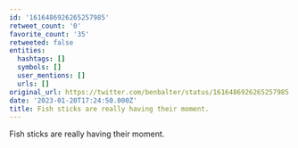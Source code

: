 ```yaml
---
id: '1616486926265257985'
retweet_count: '0'
favorite_count: '35'
retweeted: false
entities:
  hashtags: []
  symbols: []
  user_mentions: []
  urls: []
original_url: https://twitter.com/benbalter/status/1616486926265257985
date: '2023-01-20T17:24:50.000Z'
title: Fish sticks are really having their moment.
---
```


Fish sticks are really having their moment.